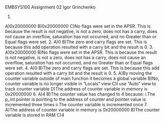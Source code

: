 EMBSYS100
Assignment 02
Igor Grinchenko

1.
A)0x20000000
B)0x20000000
C)No flags were set in the APSR. This is because the result is not negative, is not a zero, does not has a carry, does not 	cause an overflow, saturation has not occurred, and no Greater than or Equal flags were set.
2.
A)0
B)The zero and carry flags are set. This is because this add operation resulted with a carry bit and the result is 0.
3.
A)0x20000000
B)No flags were set in the APSR. This is because the result is not negative, is not a zero, does not has a carry, does not 	cause an overflow, saturation has not occurred, and no Greater than or Equal flags were set.
4.
A)0
B)The zero and carry flags are set. This is because this add operation resulted with a carry bit and the result is 0.
5.
A)By moving the counter variable outside of main function it becomes a global variable
B)No, counter variable is no longer visible in “Locals” view
C)I use “Auto” view to track counter variable
D)The address of counter variable in memory is 0x20000000
6.
A)4
B)The counter value has changed to 4 because:
i.The p_int pointer is pointing to the address of counter and pointer value is incremented three times
ii.The counter variable is incremented once
7.
A)The address of counter variable in memory is 0x20000000
B)The counter variable is stored in RAM
C)4